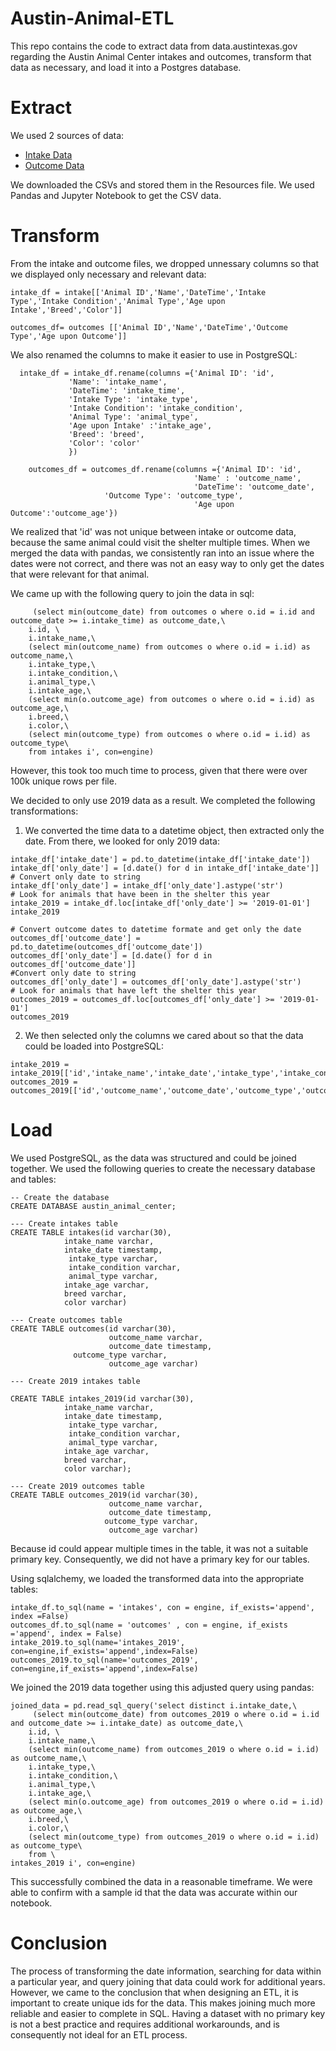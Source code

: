# Austin-Animal-ETL
This repo contains the code to extract data from data.austintexas.gov regarding the Austin Animal Center intakes and outcomes, transform that data as necessary, and load it into a Postgres database. 

# Extract 
We used 2 sources of data:
<ul>
  <li><a href="https://data.austintexas.gov/Health-and-Community-Services/Austin-Animal-Center-Intakes/wter-evkm">Intake Data</a></li>
  <li><a href="https://data.austintexas.gov/Health-and-Community-Services/Austin-Animal-Center-Outcomes/9t4d-g238">Outcome Data</a></li>
</ul>

We downloaded the CSVs and stored them in the Resources file. We used Pandas and Jupyter Notebook to get the CSV data. 

# Transform
From the intake and outcome files, we dropped unnessary columns so that we displayed only necessary and relevant data:

```
intake_df = intake[['Animal ID','Name','DateTime','Intake Type','Intake Condition','Animal Type','Age upon Intake','Breed','Color']]
```
  
```
outcomes_df= outcomes [['Animal ID','Name','DateTime','Outcome Type','Age upon Outcome']]
```
  
We also renamed the columns to make it easier to use in PostgreSQL:

```
  intake_df = intake_df.rename(columns ={'Animal ID': 'id',
             'Name': 'intake_name',
             'DateTime': 'intake_time',
             'Intake Type': 'intake_type',
             'Intake Condition': 'intake_condition',
             'Animal Type': 'animal_type',
             'Age upon Intake' :'intake_age',
             'Breed': 'breed',
             'Color': 'color'
             })
  ```
  
```
    outcomes_df = outcomes_df.rename(columns ={'Animal ID': 'id',
                                         'Name' : 'outcome_name',
                                         'DateTime': 'outcome_date',
					 'Outcome Type': 'outcome_type',
                                         'Age upon Outcome':'outcome_age'})
 ```
 
 We realized that 'id' was not unique between intake or outcome data, because the same animal could visit the shelter multiple times. When we merged the data with pandas, we consistently ran into an issue where the dates were not correct, and there was not an easy way to only get the dates that were relevant for that animal. 
 
 We came up with the following query to join the data in sql:
 
```pd.read_sql_query('select distinct i.intake_time,\
     (select min(outcome_date) from outcomes o where o.id = i.id and outcome_date >= i.intake_time) as outcome_date,\
    i.id, \
    i.intake_name,\
    (select min(outcome_name) from outcomes o where o.id = i.id) as outcome_name,\
    i.intake_type,\
    i.intake_condition,\
    i.animal_type,\
    i.intake_age,\
    (select min(o.outcome_age) from outcomes o where o.id = i.id) as outcome_age,\
    i.breed,\
    i.color,\
    (select min(outcome_type) from outcomes o where o.id = i.id) as outcome_type\
    from intakes i', con=engine)
   ```
   
 However, this took too much time to process, given that there were over 100k unique rows per file. 
 
 We decided to only use 2019 data as a result. We completed the following transformations:
 
 1. We converted the time data to a datetime object, then extracted only the date. From there, we looked for only 2019 data:
 
 ``` # Convert intake dates to datetime format and get only the date
intake_df['intake_date'] = pd.to_datetime(intake_df['intake_date'])
intake_df['only_date'] = [d.date() for d in intake_df['intake_date']]
# Convert only date to string
intake_df['only_date'] = intake_df['only_date'].astype('str')
# Look for animals that have been in the shelter this year 
intake_2019 = intake_df.loc[intake_df['only_date'] >= '2019-01-01']
intake_2019

# Convert outcome dates to datetime formate and get only the date
outcomes_df['outcome_date'] = pd.to_datetime(outcomes_df['outcome_date'])
outcomes_df['only_date'] = [d.date() for d in outcomes_df['outcome_date']]
#Convert only date to string
outcomes_df['only_date'] = outcomes_df['only_date'].astype('str')
# Look for animals that have left the shelter this year 
outcomes_2019 = outcomes_df.loc[outcomes_df['only_date'] >= '2019-01-01']
outcomes_2019
```

2. We then selected only the columns we cared about so that the data could be loaded into PostgreSQL:

``` 
intake_2019 = intake_2019[['id','intake_name','intake_date','intake_type','intake_condition','animal_type','intake_age','breed','color']]
outcomes_2019 = outcomes_2019[['id','outcome_name','outcome_date','outcome_type','outcome_age']]
```

 
 # Load
 We used PostgreSQL, as the data was structured and could be joined together. We used the following queries to create the necessary database and tables:
 
 ```
 -- Create the database
 CREATE DATABASE austin_animal_center;
 
 --- Create intakes table
 CREATE TABLE intakes(id varchar(30),
             intake_name varchar,
             intake_date timestamp,
              intake_type varchar,
              intake_condition varchar,
              animal_type varchar,
             intake_age varchar,
             breed varchar,
             color varchar)
	     
--- Create outcomes table			 
CREATE TABLE outcomes(id varchar(30),
                       outcome_name varchar,
                       outcome_date timestamp,
		       outcome_type varchar,
                       outcome_age varchar)
		       
--- Create 2019 intakes table 

CREATE TABLE intakes_2019(id varchar(30),
             intake_name varchar,
             intake_date timestamp,
              intake_type varchar,
              intake_condition varchar,
              animal_type varchar,
             intake_age varchar,
             breed varchar,
             color varchar);

--- Create 2019 outcomes table
CREATE TABLE outcomes_2019(id varchar(30),
                       outcome_name varchar,
                       outcome_date timestamp,
					  outcome_type varchar,
                       outcome_age varchar)
 
 ```
 
Because id could appear multiple times in the table, it was not a suitable primary key. Consequently, we did not have a primary key for our tables.

Using sqlalchemy, we loaded the transformed data into the appropriate tables:
```
intake_df.to_sql(name = 'intakes', con = engine, if_exists='append', index =False)
outcomes_df.to_sql(name = 'outcomes' , con = engine, if_exists ='append', index = False)
intake_2019.to_sql(name='intakes_2019', con=engine,if_exists='append',index=False)
outcomes_2019.to_sql(name='outcomes_2019', con=engine,if_exists='append',index=False)
```

We joined the 2019 data together using this adjusted query using pandas: 

```
joined_data = pd.read_sql_query('select distinct i.intake_date,\
     (select min(outcome_date) from outcomes_2019 o where o.id = i.id and outcome_date >= i.intake_date) as outcome_date,\
    i.id, \
    i.intake_name,\
    (select min(outcome_name) from outcomes_2019 o where o.id = i.id) as outcome_name,\
    i.intake_type,\
    i.intake_condition,\
    i.animal_type,\
    i.intake_age,\
    (select min(o.outcome_age) from outcomes_2019 o where o.id = i.id) as outcome_age,\
    i.breed,\
    i.color,\
    (select min(outcome_type) from outcomes_2019 o where o.id = i.id) as outcome_type\
    from \
intakes_2019 i', con=engine)
```

This successfully combined the data in a reasonable timeframe. We were able to confirm with a sample id that the data was accurate within our notebook. 

# Conclusion
The process of transforming the date information, searching for data within a particular year, and query joining that data could work for additional years. However, we came to the conclusion that when designing an ETL, it is important to create unique ids for the data. This makes joining much more reliable and easier to complete in SQL. Having a dataset with no primary key is not a best practice and requires additional workarounds, and is consequently not ideal for an ETL process. 
